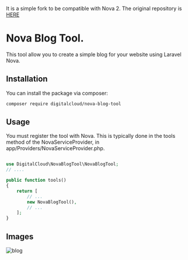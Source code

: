 It is a simple fork to be compatible with Nova 2. The original repository is [HERE](https://github.com/DigitalCloud/nova-blog-tool)

# Nova Blog Tool.

This tool allow you to create a simple blog  for your website using Laravel Nova.

## Installation

You can install the package via composer:

```bash
composer require digitalcloud/nova-blog-tool
```

## Usage

You must register the tool with Nova. This is typically done in the tools method of the NovaServiceProvider, in app/Providers/NovaServiceProvider.php.

```php

use DigitalCloud\NovaBlogTool\NovaBlogTool;
// ....

public function tools()
{
    return [
        // ...
        new NovaBlogTool(),
        // ...
    ];
}

```

## Images

![blog](https://user-images.githubusercontent.com/41853913/50156770-49735f00-02d8-11e9-8a09-10047d80d551.PNG)
